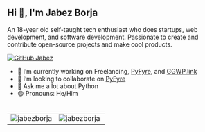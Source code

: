 ## Hi 👋, I'm Jabez Borja
An 18-year old self-taught tech enthusiast who does startups, web development, and software development. Passionate to create and contribute open-source projects and make cool products. 

[![GitHub Jabez](https://img.shields.io/github/followers/jabezborja?label=follow&style=social)](https://github.com/jabezborja)

- 🔭 I’m currently working on Freelancing, [PyFyre](https://github.com/pyfyre/pyfyre), and [GGWP.link](https://ggwp.link)
- 👯 I’m looking to collaborate on [PyFyre](https://github.com/pyfyre/pyfyre)
- 💬 Ask me a lot about Python
- 😄 Pronouns: He/Him
</br>
<table style="margin-top: 5px;">
  <tr>
    <td valign="top"><img align="center" src="https://github-readme-stats.vercel.app/api?username=jabezborja&show_icons=true" alt="jabezborja" /></td>
    <td valign="top"><img align="left" src="https://github-readme-stats.vercel.app/api/top-langs/?username=jabezborja&layout=compact&hide=html" alt="jabezborja" /></td>
  </tr>
</table>
</br>
